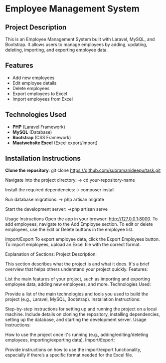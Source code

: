 # Employee Management System

## Project Description
This is an Employee Management System built with Laravel, MySQL, and Bootstrap. It allows users to manage employees by adding, updating, deleting, importing, and exporting employee data.

## Features
- Add new employees
- Edit employee details
- Delete employees
- Export employees to Excel
- Import employees from Excel

## Technologies Used
- **PHP** (Laravel Framework)
- **MySQL** (Database)
- **Bootstrap** (CSS Framework)
- **Maatwebsite Excel** (Excel export/import)

## Installation Instructions

**Clone the repository**:
      git clone https://github.com/subramanideepu/task.git

 Navigate into the project directory: ->   cd your-repository-name

Install the required dependencies:-> composer install

Run database migrations: -> php artisan migrate

Start the development server: ->php artisan serve

Usage Instructions
Open the app in your browser: http://127.0.0.1:8000.
To add employees, navigate to the Add Employee section.
To edit or delete employees, use the Edit or Delete buttons in the employee list.

Import/Export
To export employee data, click the Export Employees button.
To import employees, upload an Excel file with the correct format.

Explanation of Sections:
Project Description:

This section describes what the project is and what it does. It's a brief overview that helps others understand your project quickly.
Features:

List the main features of your project, such as importing and exporting employee data, adding new employees, and more.
Technologies Used:

Provide a list of the main technologies and tools you used to build the project (e.g., Laravel, MySQL, Bootstrap).
Installation Instructions:

Step-by-step instructions for setting up and running the project on a local machine. Include details on cloning the repository, installing dependencies, setting up the database, and starting the development server.
Usage Instructions:

How to use the project once it's running (e.g., adding/editing/deleting employees, importing/exporting data).
Import/Export:

Provide instructions on how to use the import/export functionality, especially if there’s a specific format needed for the Excel file.
